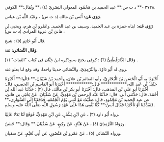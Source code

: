 ٣٧٢٨ -** د ت س:** عبد الحميد بن مَحْمُود المعولي البَصْرِيّ (٤) ،** ويُقال:** الكوفي.

**رَوَى عَن:** أَنَس بْن مالك (د ت س) ، وعَبْد اللَّهِ بْن عباس.

**رَوَى عَنه:** ابناه حمزة بن عبد الحميد، وسيف بن عبد الحميد. وعَمْرو بْن هرم، ويحيى بْن هانئ بْن عروة المرادي (د ت س) ،

قال أَبُو حَاتِم (٥) : شيخ.

**وَقَال النَّسَائي:** ثقة.

وَقَال الدَّارَقُطْنِيُّ (٦) : كوفي يحتج به.وذكره ابنُ حِبَّان في كتاب "الثقات" (١) .

روى له أَبُو دَاوُدَ، والتِّرْمِذِيّ، والنَّسَائي حديثا واحدا، وقد وقع لنا بعلو عنه.

أَخْبَرَنَا بِهِ أَبُو الْحَسَنِ بْنُ الْبُخَارِيِّ، وأبو الغنائم بْن علان، وأحمد بْنُ شَيْبَانَ،** قَالُوا:** أَخْبَرَنَا حَنْبَلُ بْن عَبد الله،************ قال:************ أَخْبَرَنَا أبو القاسم بْن الحصين، قال: أَخْبَرَنَا أبو علي بْن المذهب، قال: أَخْبَرَنَا أبو بكر بْن مالك، قال (٢) : حَدَّثَنَا عَبد الله بْن أَحْمَدَ، قال: حَدَّثني أبي، قال: حَدَّثَنَا عَبْد الرحمن بْن مَهْدِيٍّ، عَنْ سُفْيَانَ، عَنْ يَحْيَى بن هانئ، عن عبد الحميد بْنِ مَحْمُودٍ، قال: صَلَّيْتُ مَعَ أَنَسٍ يَوْمَ الْجُمُعَةِ، فَدَفَعَنَا إِلَى السَّوَارِي،** فَتَقَدَّمْنَا أَوْ تَأَخَّرْنَا فَقَالَ أَنَسٌ:** كُنَّا نَتَّقِي هَذَا عَلَى عَهْدِ رَسُولِ اللَّهِ صَلَّى اللَّهُ عليه وسلم.

رواه أَبُو داود (٣) ، عَنِ ابْنِ بَشَّارٍ، عَنِ ابْنِ مَهْدِيٍّ، فَوَقَعَ لَنَا بَدَلا عَالِيًا.

ورَوَاهُ التِّرْمِذِيّ (٤) ، عَنْ هَنَّادٍ، عَنْ وكِيعٍ، عَنْ سُفْيَانَ،** وَقَال:** حَسَنٌ.

ورواه النَّسَائي (٥) ، عَنْ عَمْرو بْن مَنْصُورٍ، عَن أَبِي نُعَيْمٍ، عَنْ سفيان.